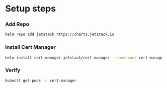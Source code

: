 # Setup steps

### Add Repo
```bash
helm repo add jetstack https://charts.jetstack.io
```

### install Cert Manager
```bash
helm install cert-manager jetstack/cert-manager --namespace cert-manager --create-namespace --set crds.enabled=true
```

### Verify
```bash
kubectl get pods -n cert-manager
```